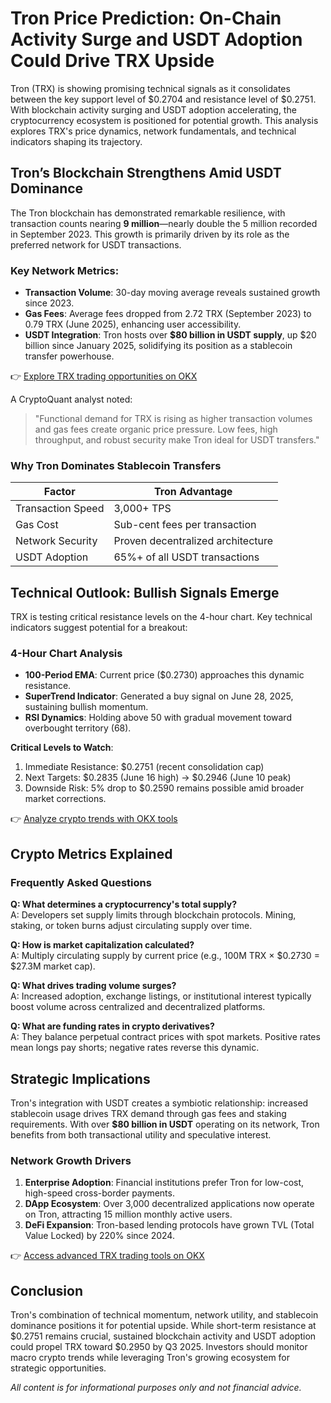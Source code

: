 # Tron Price Prediction: On-Chain Activity Surge and USDT Adoption Could Drive TRX Upside  

Tron (TRX) is showing promising technical signals as it consolidates between the key support level of $0.2704 and resistance level of $0.2751. With blockchain activity surging and USDT adoption accelerating, the cryptocurrency ecosystem is positioned for potential growth. This analysis explores TRX's price dynamics, network fundamentals, and technical indicators shaping its trajectory.  

## Tron’s Blockchain Strengthens Amid USDT Dominance  

The Tron blockchain has demonstrated remarkable resilience, with transaction counts nearing **9 million**—nearly double the 5 million recorded in September 2023. This growth is primarily driven by its role as the preferred network for USDT transactions.  

### Key Network Metrics:  
- **Transaction Volume**: 30-day moving average reveals sustained growth since 2023.  
- **Gas Fees**: Average fees dropped from 2.72 TRX (September 2023) to 0.79 TRX (June 2025), enhancing user accessibility.  
- **USDT Integration**: Tron hosts over **$80 billion in USDT supply**, up $20 billion since January 2025, solidifying its position as a stablecoin transfer powerhouse.  

👉 [Explore TRX trading opportunities on OKX](https://bit.ly/okx-bonus)  

A CryptoQuant analyst noted:  
> "Functional demand for TRX is rising as higher transaction volumes and gas fees create organic price pressure. Low fees, high throughput, and robust security make Tron ideal for USDT transfers."  

### Why Tron Dominates Stablecoin Transfers  
| Factor          | Tron Advantage                |  
|------------------|-------------------------------|  
| Transaction Speed| 3,000+ TPS                    |  
| Gas Cost         | Sub-cent fees per transaction |  
| Network Security | Proven decentralized architecture |  
| USDT Adoption    | 65%+ of all USDT transactions |  

## Technical Outlook: Bullish Signals Emerge  

TRX is testing critical resistance levels on the 4-hour chart. Key technical indicators suggest potential for a breakout:  

### 4-Hour Chart Analysis  
- **100-Period EMA**: Current price ($0.2730) approaches this dynamic resistance.  
- **SuperTrend Indicator**: Generated a buy signal on June 28, 2025, sustaining bullish momentum.  
- **RSI Dynamics**: Holding above 50 with gradual movement toward overbought territory (68).  

**Critical Levels to Watch**:  
1. Immediate Resistance: $0.2751 (recent consolidation cap)  
2. Next Targets: $0.2835 (June 16 high) → $0.2946 (June 10 peak)  
3. Downside Risk: 5% drop to $0.2590 remains possible amid broader market corrections.  

👉 [Analyze crypto trends with OKX tools](https://bit.ly/okx-bonus)  

## Crypto Metrics Explained  

### Frequently Asked Questions  

**Q: What determines a cryptocurrency's total supply?**  
A: Developers set supply limits through blockchain protocols. Mining, staking, or token burns adjust circulating supply over time.  

**Q: How is market capitalization calculated?**  
A: Multiply circulating supply by current price (e.g., 100M TRX × $0.2730 = $27.3M market cap).  

**Q: What drives trading volume surges?**  
A: Increased adoption, exchange listings, or institutional interest typically boost volume across centralized and decentralized platforms.  

**Q: What are funding rates in crypto derivatives?**  
A: They balance perpetual contract prices with spot markets. Positive rates mean longs pay shorts; negative rates reverse this dynamic.  

## Strategic Implications  

Tron's integration with USDT creates a symbiotic relationship: increased stablecoin usage drives TRX demand through gas fees and staking requirements. With over **$80 billion in USDT** operating on its network, Tron benefits from both transactional utility and speculative interest.  

### Network Growth Drivers  
1. **Enterprise Adoption**: Financial institutions prefer Tron for low-cost, high-speed cross-border payments.  
2. **DApp Ecosystem**: Over 3,000 decentralized applications now operate on Tron, attracting 15 million monthly active users.  
3. **DeFi Expansion**: Tron-based lending protocols have grown TVL (Total Value Locked) by 220% since 2024.  

👉 [Access advanced TRX trading tools on OKX](https://bit.ly/okx-bonus)  

## Conclusion  

Tron's combination of technical momentum, network utility, and stablecoin dominance positions it for potential upside. While short-term resistance at $0.2751 remains crucial, sustained blockchain activity and USDT adoption could propel TRX toward $0.2950 by Q3 2025. Investors should monitor macro crypto trends while leveraging Tron's growing ecosystem for strategic opportunities.  

*All content is for informational purposes only and not financial advice.*